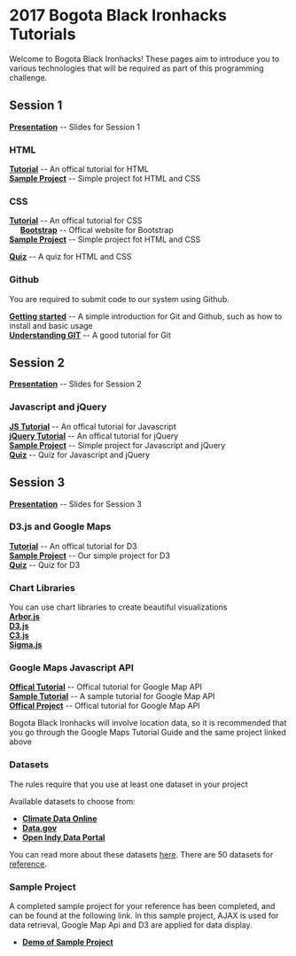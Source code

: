 # 2017 Bogota Black Ironhacks Tutorials    

Welcome to Bogota Black Ironhacks! These pages aim to introduce you to various technologies that will be required as part of this programming challenge.

## Session 1

**[Presentation](https://drive.google.com/open?id=1sjZ7yVoA8M6EfXRO4h6GFP1okMIr7p5Lpackdnl8n3E)** -- Slides for Session 1
### HTML
**[Tutorial](http://www.w3schools.com/html)** -- An offical tutorial for HTML<br>
**[Sample Project](session1/html&css)** -- Simple project fot HTML and CSS<br>

### CSS
**[Tutorial](http://www.w3schools.com/css/)** -- An offical tutorial for CSS<br>
&nbsp;&nbsp;&nbsp;&nbsp; **[Bootstrap](http://getbootstrap.com/)** -- Offical website for Bootstrap<br>
**[Sample Project](session1/html&css)** -- Simple project fot HTML and CSS<br>

**[Quiz](https://purdue.qualtrics.com/jfe/form/SV_do6Sc9VJsAMmOih)** -- A quiz for HTML and CSS<br>

### Github

You are required to submit code to our system using Github. <br>


**[Getting started](session1/Github/Github-Tutorial.md)** -- A simple introduction for Git and Github, such as how to install and basic usage<br>
**[Understanding GIT](https://www.atlassian.com/git/tutorials/what-is-git)** -- A good tutorial for Git

## Session 2

**[Presentation](https://drive.google.com/open?id=1xUv4yT7R2p2yTVoSPS5-doPx6DvBAZrDcvqupxrAHSI)** -- Slides for Session 2

### Javascript and jQuery
**[JS Tutorial](http://www.w3schools.com/js/)** -- An offical tutorial for Javascript<br>
**[jQuery Tutorial](http://www.w3schools.com/jquery/)** -- An offical tutorial for jQuery<br>
**[Sample Project](session2/)** -- Simple project for Javascript and jQuery<br>
**[Quiz](https://purdue.qualtrics.com/jfe3/form/SV_b8zyxX8wozQfNul)** -- Quiz for Javascript and jQuery<br>

## Session 3

**[Presentation](https://drive.google.com/open?id=1lNHrUUyLdcfl8Mo5BYv1_XlG9UBxfwl_z0GNYqgRc0M)** -- Slides for Session 3

### D3.js and Google Maps
**[Tutorial](https://github.com/d3/d3/wiki)** -- An offical tutorial for D3<br> 
**[Sample Project](https://github.com/goldironhack/2017-Purdue-Ironhack-Tutorials/tree/master/session3/D3_tutorial)** -- Our simple project for D3<br>
**[Quiz](https://purdue.qualtrics.com/jfe/form/SV_71xEzp5vQ7rC817)** -- Quiz for D3<br>

### Chart Libraries
You can use chart libraries to create beautiful visualizations <br>
**[Arbor.js](http://arborjs.org)** <br>
**[D3.js](http://d3js.org)**<br>
**[C3.js](http://c3js.org)**<br>
**[Sigma.js](http://sigmajs.org)**<br>

### Google Maps Javascript API
**[Offical Tutorial](https://developers.google.com/maps/documentation/javascript/tutorial)** -- Offical tutorial for Google Map API<br>
**[Sample Tutorial](https://github.com/goldironhack/2017-Purdue-Ironhack-Tutorials/blob/master/session3/GoogleMap/Google-Maps-Tutorial.md)** -- A sample tutorial for Google Map API <br>
**[Offical Project](https://developers.google.com/maps/documentation/javascript/earthquakes)** -- Offical tutorial for Google Map API<br>


Bogota Black Ironhacks will involve location data, so it is recommended that you go through the Google Maps Tutorial Guide and the same project linked above

### Datasets

The rules require that you use at least one dataset in your project

Available datasets to choose from:
- **[Climate Data Online](https://www.ncdc.noaa.gov/cdo-web)**
- **[Data.gov](https://www.data.gov)**
- **[Open Indy Data Portal](http://data.indy.gov/)**

You can read more about these datasets [here](Datasets.md). There are 50 datasets for [reference](https://www.dropbox.com/s/tpi9q8u88otuc7k/Chicagohousingrental.docx?dl=0).


### Sample Project    

A completed sample project for your reference has been completed, and can be found at the following link. In this sample project, AJAX is used for data retrieval, Google Map Api and D3 are applied for data display. 

- **[Demo of Sample Project](https://rawgit.com/blackironhack/2017-Bogota-Ironhack-Tutorials/master/sample_project/2017-Bogota-Ironhacks-Tutorial-Project.html)**
